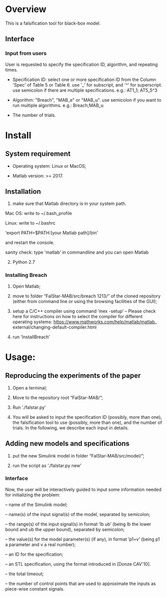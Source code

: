 # Overview
This is a falsification tool for black-box model.


## Interface
### Input from users

User is requested to specify the specification ID, algorithm, and repeating times.

- Specification ID: select one or more specification ID from the Column 'Spec' of Table 5 or Table 6.
use '_' for subscript, and '^' for superscript. use semicolon if there are multiple specifications.
e.g.: AT1_1; AT5_5^3

- Algorithm: "Breach", "MAB_e" or "MAB_u".
use semicolon if you want to run multiple algorithms.
e.g.: Breach;MAB_u

- The number of trials.

# Install
## System requirement

- Operating system: Linux or MacOS;

- Matlab version: >= 2017.


## Installation
1. make sure that Matlab directory is in your system path.

Mac OS:  write to ~/.bash_profile 

Linux:  write to ~/.bashrc

'export PATH=$PATH:[your Matlab path]/bin'

and restart the console.

sanity check: type 'matlab' in commandline and you can open Matlab

2. Python 2.7

### Installing Breach

1. Open Matlab;

2. move to folder “FalStar-MAB/src/breach 1213/” of the cloned repository (either
from command line or using the browsing facilities of the GUI);

3. setup a C/C++ compiler using command ’mex -setup’
– Please check here for instructions on how to select the compiler for different
operating systems: https://www.mathworks.com/help/matlab/matlab_
external/changing-default-compiler.html

4. run ’InstallBreach’


# Usage:
## Reproducing the experiments of the paper
1. Open a terminal;

2. Move to the repository root “FalStar-MAB/”;

3. Run ’./falstar.py’

4. You will be asked to input the specification ID (possibly, more than one), the falsification
tool to use (possibly, more than one), and the number of trials. In the
following, we describe each input in details.

## Adding new models and specifications

1. put the new Simulink model in folder “FalStar-MAB/src/model/”;

2. run the script as ’./falstar.py new’

### Interface
Now, the user will be interactively guided to input some information needed for
initializing the problem:

– name of the Simulink model;

– name(s) of the input signal(s) of the model, separated by semicolon;

– the range(s) of the input signal(s) in format ’lb ub’ (being lb the lower bound
and ub the upper bound), separated by semicolon;

– the value(s) for the model parameter(s) (if any), in format ’p1=v’ (being p1 a
parameter and v a real number);

– an ID for the specification;

– an STL specification, using the format introduced in [Donze CAV'10].

– the total timeout;

– the number of control points that are used to approximate the inputs as piece-wise
constant signals.

